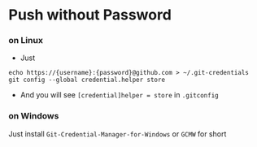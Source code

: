 # Push without Password
### on Linux
- Just
```shell
echo https://{username}:{password}@github.com > ~/.git-credentials
git config --global credential.helper store
```
- And you will see `[credential]helper = store` in `.gitconfig`

### on Windows
Just install `Git-Credential-Manager-for-Windows` or `GCMW` for short
